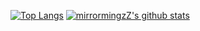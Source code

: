 <!--
**mirrormingzZ/mirrormingzZ** is a ✨ _special_ ✨ repository because its `README.md` (this file) appears on your GitHub profile.

Here are some ideas to get you started:

- 🔭 I’m currently working on ...
- 🌱 I’m currently learning ...
- 👯 I’m looking to collaborate on ...
- 🤔 I’m looking for help with ...
- 💬 Ask me about ...
- 📫 How to reach me: ...
- 😄 Pronouns: ...
- ⚡ Fun fact: ...
-->
[![Top Langs](https://github-readme-stats.vercel.app/api/top-langs/?username=mirrormingzZ&layout=compact&hide=HTML&theme=dracula)](https://github.com/anuraghazra/github-readme-stats)
[![mirrormingzZ's github stats](https://github-readme-stats.vercel.app/api?username=mirrormingzZ&hide=contribs,prs&count_private=true&show_icons=true&theme=dracula)](https://github.com/anuraghazra/github-readme-stats)




